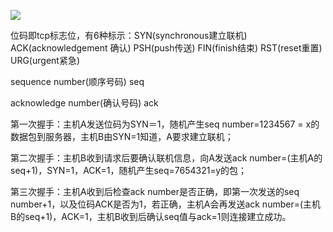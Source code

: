 ![](D:\笔记\python\三次握手.png)



位码即tcp标志位，有6种标示：SYN(synchronous建立联机) ACK(acknowledgement 确认) PSH(push传送) FIN(finish结束) RST(reset重置) URG(urgent紧急)



sequence number(顺序号码) 		 	seq

acknowledge number(确认号码)		ack



第一次握手：主机A发送位码为SYN＝1，随机产生seq number=1234567 = x的数据包到服务器，主机B由SYN=1知道，A要求建立联机；

第二次握手：主机B收到请求后要确认联机信息，向A发送ack number=(主机A的seq+1)，SYN=1，ACK=1，随机产生seq=7654321=y的包；

第三次握手：主机A收到后检查ack number是否正确，即第一次发送的seq number+1，以及位码ACK是否为1，若正确，主机A会再发送ack number=(主机B的seq+1)，ACK=1，主机B收到后确认seq值与ack=1则连接建立成功。
